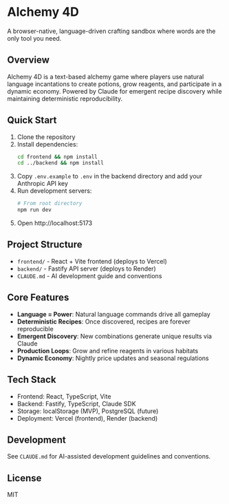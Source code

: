 # Alchemy 4D

A browser-native, language-driven crafting sandbox where words are the only tool you need.

## Overview

Alchemy 4D is a text-based alchemy game where players use natural language incantations to create potions, grow reagents, and participate in a dynamic economy. Powered by Claude for emergent recipe discovery while maintaining deterministic reproducibility.

## Quick Start

1. Clone the repository
2. Install dependencies:
   ```bash
   cd frontend && npm install
   cd ../backend && npm install
   ```
3. Copy `.env.example` to `.env` in the backend directory and add your Anthropic API key
4. Run development servers:
   ```bash
   # From root directory
   npm run dev
   ```
5. Open http://localhost:5173

## Project Structure

- `frontend/` - React + Vite frontend (deploys to Vercel)
- `backend/` - Fastify API server (deploys to Render)
- `CLAUDE.md` - AI development guide and conventions

## Core Features

- **Language = Power**: Natural language commands drive all gameplay
- **Deterministic Recipes**: Once discovered, recipes are forever reproducible
- **Emergent Discovery**: New combinations generate unique results via Claude
- **Production Loops**: Grow and refine reagents in various habitats
- **Dynamic Economy**: Nightly price updates and seasonal regulations

## Tech Stack

- Frontend: React, TypeScript, Vite
- Backend: Fastify, TypeScript, Claude SDK
- Storage: localStorage (MVP), PostgreSQL (future)
- Deployment: Vercel (frontend), Render (backend)

## Development

See `CLAUDE.md` for AI-assisted development guidelines and conventions.

## License

MIT